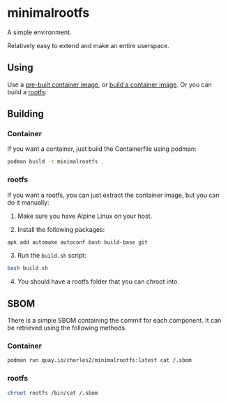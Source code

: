 # minimalrootfs

A simple environment.

Relatively easy to extend and make an entire userspace.

## Using

Use a [pre-built container image](https://quay.io/repository/charles2/minimalrootfs), or [build a container image](#building). Or you can build a [rootfs](#rootfs):

## Building

### Container

If you want a container, just build the Containerfile using podman:

```sh
podman build -t minimalrootfs .
```

### rootfs

If you want a rootfs, you can just extract the container image, but you can do it manually:

1. Make sure you have Alpine Linux on your host.

2. Install the following packages:

```sh
apk add automake autoconf bash build-base git
```

3. Run the `build.sh` script:

```sh
bash build.sh
```

4. You should have a rootfs folder that you can chroot into.

## SBOM

There is a simple SBOM containing the commit for each component. It can be retrieved using the following methods.

### Container

```sh
podman run quay.io/charles2/minimalrootfs:latest cat /.sbom
```

### rootfs

```sh
chroot rootfs /bin/cat /.sbom
```
